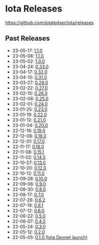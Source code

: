 # Iota Releases
https://github.com/iotaledger/iota/releases

## Past Releases
* 23-05-17: [1.1.0](https://github.com/iotaledger/iota/releases/tag/mainnet-v1.1.0)
* 23-05-08: [1.1.0](https://github.com/iotaledger/iota/releases/tag/devnet-v1.1.0)
* 23-05-02: [1.0.0](https://github.com/iotaledger/iota/releases/tag/iota-v1.0.0)
* 23-04-24: [0.33.0](https://github.com/iotaledger/iota/releases/tag/devnet-0.33.0)
* 23-04-17: [0.32.0](https://github.com/iotaledger/iota/releases/tag/devnet-0.32.0)
* 23-04-10: [0.31.0](https://github.com/iotaledger/iota/releases/tag/devnet-0.31.0)
* 23-03-27: [0.29.0](https://github.com/iotaledger/iota/releases/tag/devnet-0.29.0)
* 23-02-22: [0.27.0](https://github.com/iotaledger/iota/releases/tag/devnet-0.27.0)
* 23-02-15: [0.26.0](https://github.com/iotaledger/iota/releases/tag/devnet-0.26.0)
* 23-02-08: [0.25.0](https://github.com/iotaledger/iota/releases/tag/devnet-0.25.0)
* 23-02-01: [0.24.0](https://github.com/iotaledger/iota/releases/tag/devnet-0.24.0)
* 23-01-25: [0.23.0](https://github.com/iotaledger/iota/releases/tag/devnet-0.23.0)
* 23-01-19: [0.22.0](https://github.com/iotaledger/iota/releases/tag/devnet-0.22.0)
* 23-01-12: [0.21.0](https://github.com/iotaledger/iota/releases/tag/devnet-0.21.0)
* 23-01-04: [0.20.0](https://github.com/iotaledger/iota/releases/tag/devnet-0.20.0)
* 22-12-16: [0.19.0](https://github.com/iotaledger/iota/releases/tag/devnet-0.19.0)
* 22-12-08: [0.18.0](https://github.com/iotaledger/iota/releases/tag/devnet-0.18.0)
* 22-12-01: [0.17.0](https://github.com/iotaledger/iota/releases/tag/devnet-0.17.0)
* 22-11-17: [0.16.0](https://github.com/iotaledger/iota/releases/tag/devnet-0.16.0)
* 22-11-08: [0.15.1](https://github.com/iotaledger/iota/releases/tag/devnet-0.15.1)
* 22-11-02: [0.14.0](https://github.com/iotaledger/iota/releases/tag/devnet-0.14.0)
* 22-10-27: [0.13.0](https://github.com/iotaledger/iota/releases/tag/devnet-0.13.0)
* 22-10-20: [0.12.0](https://github.com/iotaledger/iota/releases/tag/devnet-0.12.0)
* 22-10-12: [0.11.0](https://github.com/iotaledger/iota/releases/tag/devnet-0.11.0)
* 22-09-28: [0.10.0](https://github.com/iotaledger/iota/releases/tag/devnet-0.10.0)
* 22-09-06: [0.9.0](https://github.com/iotaledger/iota/releases/tag/devnet-0.9.0)
* 22-08-30: [0.8.0](https://github.com/iotaledger/iota/releases/tag/devnet-0.8.0)
* 22-08-17: [0.7.0](https://github.com/iotaledger/iota/releases/tag/devnet-0.7.0)
* 22-07-26: [0.6.2](https://github.com/iotaledger/iota/releases/tag/devnet-0.6.2)
* 22-07-19: [0.6.1](https://github.com/iotaledger/iota/releases/tag/devnet-0.6.1)
* 22-07-12: [0.6.0](https://github.com/iotaledger/iota/releases/tag/devnet-0.6.0-rc)
* 22-06-22: [0.5.0](https://github.com/iotaledger/iota/releases/tag/devnet-0.5.0-rc)
* 22-06-07: [0.4.0](https://github.com/iotaledger/iota/releases/tag/devnet-0.4.0-rc)
* 22-05-24: [0.3.0](https://github.com/iotaledger/iota/releases/tag/devnet-0.3.0-rc)
* 22-05-12: [0.2.0](https://medium.com/iota-foundation/iota-release-notes-v0-2-0-7b377e2bf01)
* 22-05-05: [0.1.0 (Iota Devnet launch)](https://medium.com/iota-foundation/iota-devnet-public-release-a2be304ff36b)
